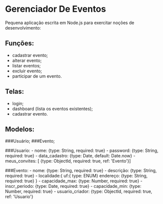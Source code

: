 # Gerenciador De Eventos
Pequena aplicação escrita em Node.js para exercitar noções de desenvolvimento: 

## Funções: 
 - cadastrar evento; 
 - alterar evento; 
 - listar eventos; 
 - excluir evento; 
 - participar de um evento.

## Telas: 
  - login; 
  - dashboard (lista os eventos existentes); 
  - cadastrar evento.

## Modelos: 
   ###Usuário; 
   ###Evento;

 ###Usuario: 
	- nome: {type: String, required: true}
	- password: {type: String, required: true}
	- data_cadastro: {type: Date, default: Date.now}
	- meus_convites: [ {type: ObjectId, required: true, ref: 'Evento'}]


###Evento:
	- nome: {type: String, required: true}
	- descrição: {type: String, required: true}
	- localidade:{
	     uf:{ type: ENUM}
	     endereço: {type: String, required: true}
	}
	- capacidade_max: {type: Number, required: true}
	- inscr_periodo: {type: Date, required: true}
	- capacidade_min:  {type: Number, required: true}
	- usuario_criador: {type: ObjectId, required: true, ref: 'Usuario'}
